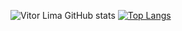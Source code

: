 ![Vitor Lima GitHub stats](https://github-readme-stats.vercel.app/api?username=Vitoroturan2905&show_icons=true&theme=synthwave)
[![Top Langs](https://github-readme-stats.vercel.app/api/top-langs/?username=Vitoroturan2905&layout=compact)](https://github.com/Vitoroturan2905/github-readme-stats)
